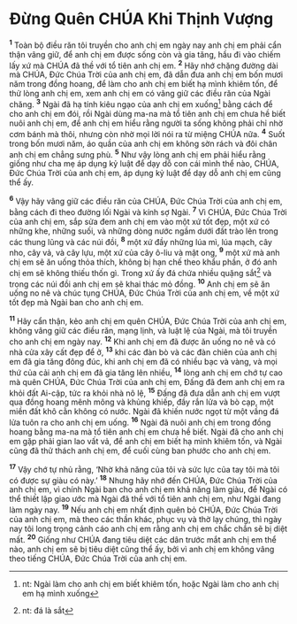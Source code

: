 

# Đừng Quên CHÚA Khi Thịnh Vượng
<sup><b>1</b></sup> Toàn bộ điều răn tôi truyền cho anh chị em ngày nay anh chị em phải cẩn thận vâng giữ, để anh chị em được sống còn và gia tăng, hầu đi vào chiếm lấy xứ mà CHÚA đã thề với tổ tiên anh chị em. <sup><b>2</b></sup> Hãy nhớ chặng đường dài mà CHÚA, Đức Chúa Trời của anh chị em, đã dẫn đưa anh chị em bốn mươi năm trong đồng hoang, để làm cho anh chị em biết hạ mình khiêm tốn, để thử lòng anh chị em, xem anh chị em có vâng giữ các điều răn của Ngài chăng. <sup><b>3</b></sup> Ngài đã hạ tính kiêu ngạo của anh chị em xuống[^1] bằng cách để cho anh chị em đói, rồi Ngài dùng ma-na mà tổ tiên anh chị em chưa hề biết nuôi anh chị em, để anh chị em hiểu rằng người ta sống không phải chỉ nhờ cơm bánh mà thôi, nhưng còn nhờ mọi lời nói ra từ miệng CHÚA nữa. <sup><b>4</b></sup> Suốt trong bốn mươi năm, áo quần của anh chị em không sờn rách và đôi chân anh chị em chẳng sưng phù. <sup><b>5</b></sup> Như vậy lòng anh chị em phải hiểu rằng giống như cha mẹ áp dụng kỷ luật để dạy dỗ con cái mình thể nào, CHÚA, Đức Chúa Trời của anh chị em, áp dụng kỷ luật để dạy dỗ anh chị em cũng thể ấy.

<sup><b>6</b></sup> Vậy hãy vâng giữ các điều răn của CHÚA, Đức Chúa Trời của anh chị em, bằng cách đi theo đường lối Ngài và kính sợ Ngài. <sup><b>7</b></sup> Vì CHÚA, Đức Chúa Trời của anh chị em, sắp sửa đem anh chị em vào một xứ tốt đẹp, một xứ có những khe, những suối, và những dòng nước ngầm dưới đất trào lên trong các thung lũng và các núi đồi, <sup><b>8</b></sup> một xứ đầy những lúa mì, lúa mạch, cây nho, cây vả, và cây lựu, một xứ của cây ô-liu và mật ong, <sup><b>9</b></sup> một xứ mà anh chị em sẽ ăn uống thỏa thích, không bị hạn chế theo khẩu phần, ở đó anh chị em sẽ không thiếu thốn gì. Trong xứ ấy đá chứa nhiều quặng sắt[^2] và trong các núi đồi anh chị em sẽ khai thác mỏ đồng. <sup><b>10</b></sup> Anh chị em sẽ ăn uống no nê và chúc tụng CHÚA, Đức Chúa Trời của anh chị em, về một xứ tốt đẹp mà Ngài ban cho anh chị em.

<sup><b>11</b></sup> Hãy cẩn thận, kẻo anh chị em quên CHÚA, Đức Chúa Trời của anh chị em, không vâng giữ các điều răn, mạng lịnh, và luật lệ của Ngài, mà tôi truyền cho anh chị em ngày nay. <sup><b>12</b></sup> Khi anh chị em đã được ăn uống no nê và có nhà cửa xây cất đẹp để ở, <sup><b>13</b></sup> khi các đàn bò và các đàn chiên của anh chị em đã gia tăng đông đúc, khi anh chị em đã có nhiều bạc và vàng, và mọi thứ của cải anh chị em đã gia tăng lên nhiều, <sup><b>14</b></sup> lòng anh chị em chớ tự cao mà quên CHÚA, Đức Chúa Trời của anh chị em, Đấng đã đem anh chị em ra khỏi đất Ai-cập, tức ra khỏi nhà nô lệ, <sup><b>15</b></sup> Đấng đã đưa dẫn anh chị em vượt qua đồng hoang mênh mông và khủng khiếp, đầy rắn lửa và bò cạp, một miền đất khô cằn không có nước. Ngài đã khiến nước ngọt từ một vầng đá lửa tuôn ra cho anh chị em uống. <sup><b>16</b></sup> Ngài đã nuôi anh chị em trong đồng hoang bằng ma-na mà tổ tiên anh chị em chưa hề biết. Ngài đã cho anh chị em gặp phải gian lao vất vả, để anh chị em biết hạ mình khiêm tốn, và Ngài cũng đã thử thách anh chị em, để cuối cùng ban phước cho anh chị em.

<sup><b>17</b></sup> Vậy chớ tự nhủ rằng, ‘Nhờ khả năng của tôi và sức lực của tay tôi mà tôi có được sự giàu có này.’ <sup><b>18</b></sup> Nhưng hãy nhớ đến CHÚA, Đức Chúa Trời của anh chị em, vì chính Ngài ban cho anh chị em khả năng làm giàu, để Ngài có thể thiết lập giao ước mà Ngài đã thề với tổ tiên anh chị em, như Ngài đang làm ngày nay. <sup><b>19</b></sup> Nếu anh chị em nhất định quên bỏ CHÚA, Đức Chúa Trời của anh chị em, mà theo các thần khác, phục vụ và thờ lạy chúng, thì ngày nay tôi long trọng cảnh cáo anh chị em rằng anh chị em chắc chắn sẽ bị diệt mất. <sup><b>20</b></sup> Giống như CHÚA đang tiêu diệt các dân trước mắt anh chị em thể nào, anh chị em sẽ bị tiêu diệt cũng thể ấy, bởi vì anh chị em không vâng theo tiếng CHÚA, Đức Chúa Trời của anh chị em.

[^1]: nt: Ngài làm cho anh chị em biết khiêm tốn, hoặc Ngài làm cho anh chị em hạ mình xuống
[^2]: nt: đá là sắt
